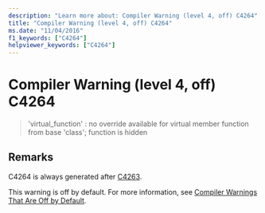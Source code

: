 ```yaml
---
description: "Learn more about: Compiler Warning (level 4, off) C4264"
title: "Compiler Warning (level 4, off) C4264"
ms.date: "11/04/2016"
f1_keywords: ["C4264"]
helpviewer_keywords: ["C4264"]
---
```

# Compiler Warning (level 4, off) C4264

> 'virtual_function' : no override available for virtual member function from base 'class'; function is hidden

## Remarks

C4264 is always generated after [C4263](../../error-messages/compiler-warnings/compiler-warning-level-4-c4263.md).

This warning is off by default. For more information, see [Compiler Warnings That Are Off by Default](../../preprocessor/compiler-warnings-that-are-off-by-default.md).
